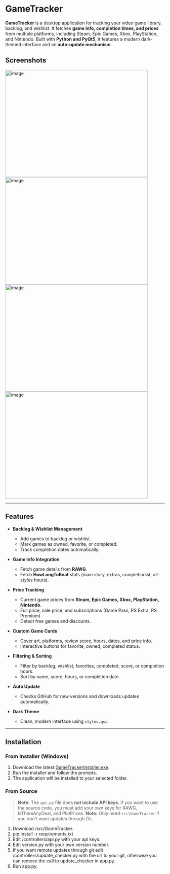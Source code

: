 # GameTracker

**GameTracker** is a desktop application for tracking your video game library, backlog, and wishlist. It fetches **game info, completion times, and prices** from multiple platforms, including Steam, Epic Games, Xbox, PlayStation, and Nintendo. Built with **Python and PyQt5**, it features a modern dark-themed interface and an **auto-update mechanism**.

## Screenshots

<img width="450" height="338" alt="image" src="https://github.com/user-attachments/assets/e4b44f5f-760d-4b7b-9860-6a367c106ae5" />
<img width="450" height="338" alt="image" src="https://github.com/user-attachments/assets/c4b80477-19d0-4683-bd06-dff82b203e34" />
<img width="450" height="338" alt="image" src="https://github.com/user-attachments/assets/773759c5-562c-42f1-8ff4-5f5fa9d05916" />
<img width="450" height="338" alt="image" src="https://github.com/user-attachments/assets/0c4420f9-b51b-47bb-b4a6-00ebb921cbd2" />

---

## Features

- **Backlog & Wishlist Management**
  - Add games to backlog or wishlist.
  - Mark games as owned, favorite, or completed.
  - Track completion dates automatically.

- **Game Info Integration**
  - Fetch game details from **RAWG**.
  - Fetch **HowLongToBeat** stats (main story, extras, completionist, all-styles hours).

- **Price Tracking**
  - Current game prices from **Steam, Epic Games, Xbox, PlayStation, Nintendo**.
  - Full price, sale price, and subscriptions (Game Pass, PS Extra, PS Premium).
  - Detect free games and discounts.

- **Custom Game Cards**
  - Cover art, platforms, review score, hours, dates, and price info.
  - Interactive buttons for favorite, owned, completed status.

- **Filtering & Sorting**
  - Filter by backlog, wishlist, favorites, completed, score, or completion hours.
  - Sort by name, score, hours, or completion date.

- **Auto Update**
  - Checks GitHub for new versions and downloads updates automatically.

- **Dark Theme**
  - Clean, modern interface using `styles.qss`.

---

## Installation

### From Installer (Windows)

1. Download the latest [GameTrackerInstaller.exe](https://github.com/Inderjit01/GameTracker/releases).  
2. Run the installer and follow the prompts.  
3. The application will be installed to your selected folder.  

### From Source

> **Note:** The `api.py` file does **not include API keys**. If you want to use the source code, you must add your own keys for RAWG, IsThereAnyDeal, and PlatPrices.
> **Note:** Only need `src\GameTracker` if you don't want updates through Git.

1. Download /src/GameTracker.
2. pip install -r requirements.txt
3. Edit /controllers/api.py with your api keys.
4. Edit version.py with your own version number.
5. If you want remote updates through git edit /controllers/update_checker.py with the url to your git, otherwise you can remove the call to update_checker in app.py.
6. Run app.py.
